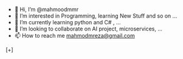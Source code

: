 - 👋 Hi, I’m @mahmoodmmr
- 👀 I’m interested in Programming, learning New Stuff and so on ...
- 🌱 I’m currently learning python and C# , ...
- 💞️ I’m looking to collaborate on AI project, microservices, ...
- 📫 How to reach me mahmodmreza@gmail.com

<!---
MahmoudMirMohammadRezaei/MahmoudMirMohammadRezaei is a ✨ special ✨ repository because its `README.md` (this file) appears on your GitHub profile.
You can click the Preview link to take a look at your changes.
--->
[+]
